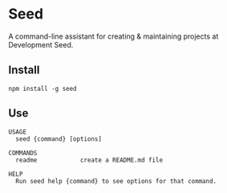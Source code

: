 # Seed

A command-line assistant for creating & maintaining projects at Development Seed.

## Install

```
npm install -g seed
```

## Use

```
USAGE
  seed {command} [options]

COMMANDS
  readme            create a README.md file

HELP
  Run seed help {command} to see options for that command.
```

